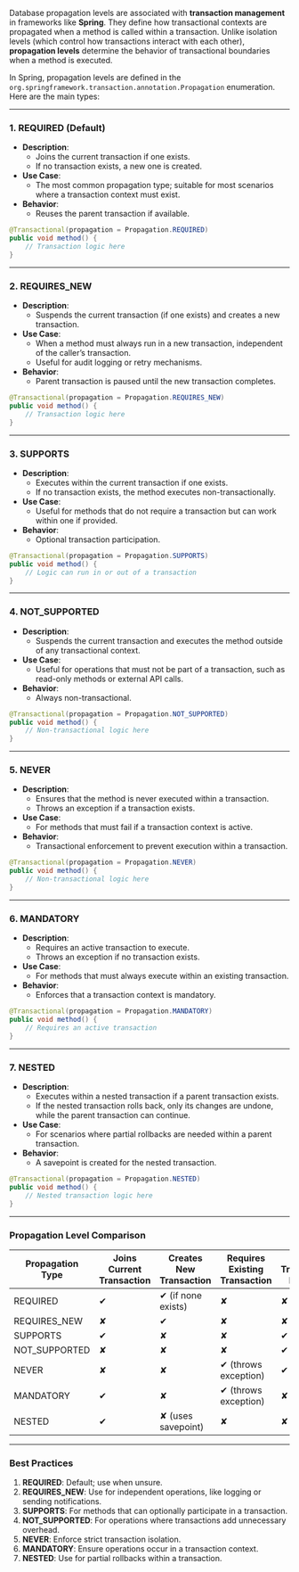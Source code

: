 Database propagation levels are associated with **transaction management** in frameworks like **Spring**. They define how transactional contexts are propagated when a method is called within a transaction. Unlike isolation levels (which control how transactions interact with each other), **propagation levels** determine the behavior of transactional boundaries when a method is executed.  

In Spring, propagation levels are defined in the `org.springframework.transaction.annotation.Propagation` enumeration. Here are the main types:

---

### **1. REQUIRED (Default)**
- **Description**: 
  - Joins the current transaction if one exists.
  - If no transaction exists, a new one is created.
- **Use Case**: 
  - The most common propagation type; suitable for most scenarios where a transaction context must exist.
- **Behavior**:
  - Reuses the parent transaction if available.

```java
@Transactional(propagation = Propagation.REQUIRED)
public void method() {
    // Transaction logic here
}
```

---

### **2. REQUIRES_NEW**
- **Description**: 
  - Suspends the current transaction (if one exists) and creates a new transaction.
- **Use Case**: 
  - When a method must always run in a new transaction, independent of the caller’s transaction.
  - Useful for audit logging or retry mechanisms.
- **Behavior**:
  - Parent transaction is paused until the new transaction completes.

```java
@Transactional(propagation = Propagation.REQUIRES_NEW)
public void method() {
    // Transaction logic here
}
```

---

### **3. SUPPORTS**
- **Description**: 
  - Executes within the current transaction if one exists.
  - If no transaction exists, the method executes non-transactionally.
- **Use Case**: 
  - Useful for methods that do not require a transaction but can work within one if provided.
- **Behavior**:
  - Optional transaction participation.

```java
@Transactional(propagation = Propagation.SUPPORTS)
public void method() {
    // Logic can run in or out of a transaction
}
```

---

### **4. NOT_SUPPORTED**
- **Description**: 
  - Suspends the current transaction and executes the method outside of any transactional context.
- **Use Case**: 
  - Useful for operations that must not be part of a transaction, such as read-only methods or external API calls.
- **Behavior**:
  - Always non-transactional.

```java
@Transactional(propagation = Propagation.NOT_SUPPORTED)
public void method() {
    // Non-transactional logic here
}
```

---

### **5. NEVER**
- **Description**: 
  - Ensures that the method is never executed within a transaction.
  - Throws an exception if a transaction exists.
- **Use Case**: 
  - For methods that must fail if a transaction context is active.
- **Behavior**:
  - Transactional enforcement to prevent execution within a transaction.

```java
@Transactional(propagation = Propagation.NEVER)
public void method() {
    // Non-transactional logic here
}
```

---

### **6. MANDATORY**
- **Description**: 
  - Requires an active transaction to execute.
  - Throws an exception if no transaction exists.
- **Use Case**: 
  - For methods that must always execute within an existing transaction.
- **Behavior**:
  - Enforces that a transaction context is mandatory.

```java
@Transactional(propagation = Propagation.MANDATORY)
public void method() {
    // Requires an active transaction
}
```

---

### **7. NESTED**
- **Description**: 
  - Executes within a nested transaction if a parent transaction exists.
  - If the nested transaction rolls back, only its changes are undone, while the parent transaction can continue.
- **Use Case**: 
  - For scenarios where partial rollbacks are needed within a parent transaction.
- **Behavior**:
  - A savepoint is created for the nested transaction.

```java
@Transactional(propagation = Propagation.NESTED)
public void method() {
    // Nested transaction logic here
}
```

---

### Propagation Level Comparison

| Propagation Type    | Joins Current Transaction | Creates New Transaction | Requires Existing Transaction | Non-Transactional Execution |
|---------------------|---------------------------|--------------------------|-------------------------------|-----------------------------|
| REQUIRED            | ✔                         | ✔ (if none exists)       | ✘                             | ✘                           |
| REQUIRES_NEW        | ✘                         | ✔                        | ✘                             | ✘                           |
| SUPPORTS            | ✔                         | ✘                        | ✘                             | ✔                           |
| NOT_SUPPORTED       | ✘                         | ✘                        | ✘                             | ✔                           |
| NEVER               | ✘                         | ✘                        | ✔ (throws exception)          | ✔                           |
| MANDATORY           | ✔                         | ✘                        | ✔ (throws exception)          | ✘                           |
| NESTED              | ✔                         | ✘ (uses savepoint)       | ✘                             | ✘                           |

---

### Best Practices
1. **REQUIRED**: Default; use when unsure.
2. **REQUIRES_NEW**: Use for independent operations, like logging or sending notifications.
3. **SUPPORTS**: For methods that can optionally participate in a transaction.
4. **NOT_SUPPORTED**: For operations where transactions add unnecessary overhead.
5. **NEVER**: Enforce strict transaction isolation.
6. **MANDATORY**: Ensure operations occur in a transaction context.
7. **NESTED**: Use for partial rollbacks within a transaction.
